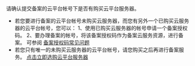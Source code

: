 
请确认提交备案的云平台帐号下是否有购买云平台服务器。
- 若您要进行备案的云平台帐号未购买云服务器，而您有另外一个已购买云服务器的云平台帐号，您可以：
1、使用已购买云服务器的帐号申请一个备案授权码。
2、要办理备案的帐号，将该备案授权码作为备案云服务资源，进行备案。 可参阅 [备案授权码常见问题](/document/product/243/9713)
- 若您只有唯一的未购买云服务器的云平台帐号，请您购买之后再进行备案服务。 [点击立即选购云平台服务器](/product/cvm)